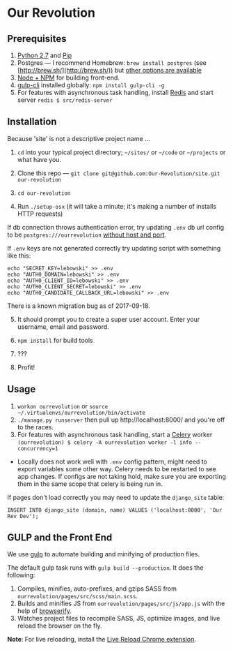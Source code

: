 # Our Revolution

## Prerequisites

1. [Python 2.7](https://www.python.org/downloads/) and [Pip](https://pip.pypa.io/en/stable/installing/)
2. Postgres — I recommend Homebrew: `brew install postgres` (see [http://brew.sh/](http://brew.sh/)) but [other options are available](https://www.postgresql.org/download/macosx/)
3. [Node + NPM](https://nodejs.org/en/download/) for building front-end.
4. [gulp-cli](https://gulpjs.com/) installed globally: `npm install gulp-cli -g`
5. For features with asynchronous task handling, install [Redis](https://redis.io/) and start server `redis $ src/redis-server`

## Installation
Because 'site' is not a descriptive project name ...

1. `cd` into your typical project directory; `~/sites/` or `~/code` or `~/projects` or what have you.

2. Clone this repo — `git clone git@github.com:Our-Revolution/site.git our-revolution`

3. `cd our-revolution`

4. Run `./setup-osx` (it will take a minute; it's making a number of installs HTTP requests)

If db connection throws authentication error, try updating `.env` db url config
to be `postgres:///ourrevolution` [without host and port](https://www.peterbe.com/plog/connecting-with-psycopg2-without-a-username-and-password).

If `.env` keys are not generated correctly try updating script with something
like this:
```
echo "SECRET_KEY=lebowski" >> .env
echo "AUTH0_DOMAIN=lebowski" >> .env
echo "AUTH0_CLIENT_ID=lebowski" >> .env
echo "AUTH0_CLIENT_SECRET=lebowski" >> .env
echo "AUTH0_CANDIDATE_CALLBACK_URL=lebowski" >> .env
```

There is a known migration bug as of 2017-09-18.

5. It should prompt you to create a super user account. Enter your username, email and password.

6. `npm install` for build tools

7. ???

8. Profit!

## Usage

1. `workon ourrevolution` or `source ~/.virtualenvs/ourrevolution/bin/activate`
2. `./manage.py runserver` then pull up http://localhost:8000/ and you're off to the races.
3. For features with asynchronous task handling, start a [Celery](http://docs.celeryproject.org/en/latest/django/first-steps-with-django.html#starting-the-worker-process) worker `(ourrevolution) $ celery -A ourrevolution worker -l info --concurrency=1`
 - Locally does not work well with `.env` config pattern, might need to export variables some other way. Celery needs to be restarted to see app changes. If configs are not taking hold, make sure you are exporting them in the same scope that celery is being run in.


If pages don't load correctly you may need to update the `django_site` table:
```
INSERT INTO django_site (domain, name) VALUES ('localhost:8000', 'Our Rev Dev');
```

## GULP and the Front End
We use [gulp](http://gulpjs.com/) to automate building and minifying of production files.

The default gulp task runs with `gulp build --production`. It does the following:
1. Compiles, minifies, auto-prefixes, and gzips SASS from `ourrevolution/pages/src/scss/main.scss`.
2. Builds and minifies JS from `ourrevolution/pages/src/js/app.js` with the help of [browserify](http://browserify.org/).
3. Watches project files to recompile SASS, JS, optimize images, and live reload the browser on the fly.

__Note__: For live reloading, install the [Live Reload Chrome extension](https://chrome.google.com/webstore/detail/livereload/jnihajbhpnppcggbcgedagnkighmdlei).
